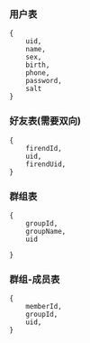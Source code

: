### 用户表
```
{
	uid,
	name,
	sex,
	birth,
	phone,
	password,
	salt
}
```
### 好友表(需要双向)
```
{
	firendId,
	uid,
	firendUid,
}
```
### 群组表
```
{
	groupId,
	groupName,
	uid
	
}
```
### 群组-成员表
```
{
	memberId,
	groupId,
	uid,
}
```